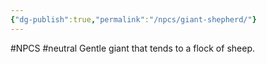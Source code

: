 ```yaml
---
{"dg-publish":true,"permalink":"/npcs/giant-shepherd/"}
---
```


#NPCS #neutral
Gentle giant that tends to a flock of sheep.